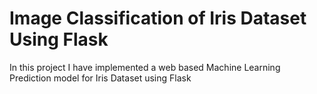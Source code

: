 # Image Classification of Iris Dataset Using Flask

In this project I have implemented a web based Machine Learning Prediction model for Iris Dataset using Flask

